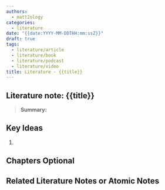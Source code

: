 ```yaml
---
authors:
  - matt2ology
categories:
  - literature
date: "{{date:YYYY-MM-DDTHH:mm:ssZ}}"
draft: true
tags:
  - literature/article
  - literature/book
  - literature/podcast
  - literature/video
title: Literature - {{title}}
---
```


## Literature note: {{title}}

<!--
SQ3R Method (Survey, Question, Read, Recite, Review).
Best for: General study and reading comprehension. It’s a well-established method for extracting key information from texts.

1. **Survey:** Skim the chapter to get an overview by examining headings, visuals, and summaries.
2. **Question:** Turn headings and key parts into questions to guide your focus while reading.
3. **Read:** Read the material actively to find answers while noting key ideas.
4. **Recite:** Summarize or recall the information in your own words.
5. **Review:** Go back over the material periodically to reinforce the information.
 -->

> **Summary:**

<!-- [**Link to reference note**]({{< ref "/post/reference/rest_of_the_path_to_file.md" >}})  -->

## Key Ideas

<!-- Idea 1: Key point or insights written in your own words -->

1.

## Chapters Optional

## Related Literature Notes or Atomic Notes

<!-- [Related Literature Note]({{< ref "/post/literature/rest_of_the_path_to_file.md" >}}) -->
<!-- [Related Atomic Note]({{< ref "/post/atomic/rest_of_the_path_to_file.md" >}}) -->
